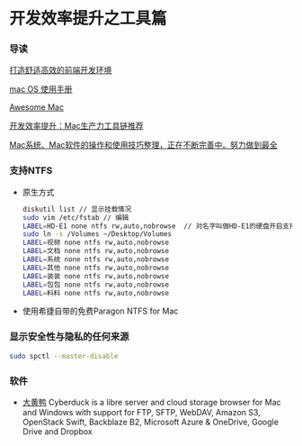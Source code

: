 # 开发效率提升之工具篇

### 导读

[打造舒适高效的前端开发环境](https://fe.surge.sh/guide/)

[mac OS 使用手册](https://support.apple.com/zh-cn/guide/mac-help/mh35835/mac)

[Awesome Mac](https://github.com/jaywcjlove/awesome-mac/blob/master/README-zh.md)

[开发效率提升：Mac生产力工具链推荐](https://github.com/Louiszhai/tool)

[Mac系统、Mac软件的操作和使用技巧整理，正在不断完善中。努力做到最全](https://github.com/qianguyihao/Mac)

### 支持NTFS

- 原生方式

  ```bash
  diskutil list // 显示挂载情况
  sudo vim /etc/fstab // 编辑
  LABEL=HD-E1 none ntfs rw,auto,nobrowse  // 对名字叫做HD-E1的硬盘开启支持
  sudo ln -s /Volumes ~/Desktop/Volumes
  LABEL=视频 none ntfs rw,auto,nobrowse
  LABEL=文档 none ntfs rw,auto,nobrowse
  LABEL=系统 none ntfs rw,auto,nobrowse
  LABEL=其他 none ntfs rw,auto,nobrowse
  LABEL=装装 none ntfs rw,auto,nobrowse
  LABEL=包包 none ntfs rw,auto,nobrowse
  LABEL=料料 none ntfs rw,auto,nobrowse
  ```

- 使用希捷自带的免费Paragon NTFS for Mac

### 显示安全性与隐私的任何来源

```bash
sudo spctl --master-disable
```

### 软件

- [大黄鸭](https://cyberduck.io/)  Cyberduck is a libre server and cloud storage browser for Mac and Windows with support for FTP, SFTP, WebDAV, Amazon S3, OpenStack Swift, Backblaze B2, Microsoft Azure & OneDrive, Google Drive and Dropbox